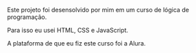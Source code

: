 Este projeto foi desensolvido por mim em um curso de lógica de programação.

Para isso eu usei HTML, CSS e JavaScript. 

A plataforma de que eu fiz este curso foi a Alura.
